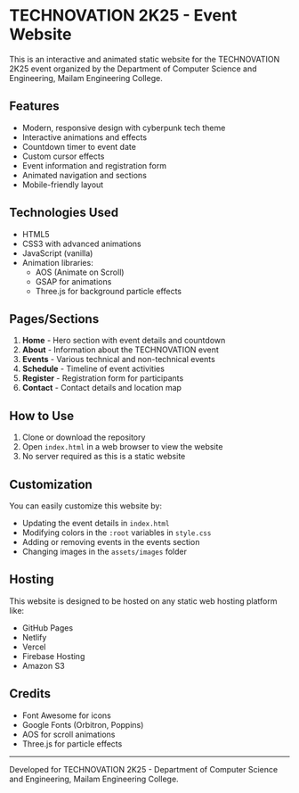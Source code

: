 # TECHNOVATION 2K25 - Event Website

This is an interactive and animated static website for the TECHNOVATION 2K25 event organized by the Department of Computer Science and Engineering, Mailam Engineering College.

## Features

- Modern, responsive design with cyberpunk tech theme
- Interactive animations and effects
- Countdown timer to event date
- Custom cursor effects
- Event information and registration form
- Animated navigation and sections
- Mobile-friendly layout

## Technologies Used

- HTML5
- CSS3 with advanced animations
- JavaScript (vanilla)
- Animation libraries:
  - AOS (Animate on Scroll)
  - GSAP for animations
  - Three.js for background particle effects

## Pages/Sections

1. **Home** - Hero section with event details and countdown
2. **About** - Information about the TECHNOVATION event
3. **Events** - Various technical and non-technical events
4. **Schedule** - Timeline of event activities
5. **Register** - Registration form for participants
6. **Contact** - Contact details and location map

## How to Use

1. Clone or download the repository
2. Open `index.html` in a web browser to view the website
3. No server required as this is a static website

## Customization

You can easily customize this website by:

- Updating the event details in `index.html`
- Modifying colors in the `:root` variables in `style.css`
- Adding or removing events in the events section
- Changing images in the `assets/images` folder

## Hosting

This website is designed to be hosted on any static web hosting platform like:

- GitHub Pages
- Netlify
- Vercel
- Firebase Hosting
- Amazon S3

## Credits

- Font Awesome for icons
- Google Fonts (Orbitron, Poppins)
- AOS for scroll animations
- Three.js for particle effects

---

Developed for TECHNOVATION 2K25 - Department of Computer Science and Engineering, Mailam Engineering College.
